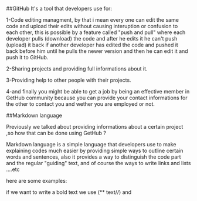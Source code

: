 ##GitHub
It's a tool that developers use for:

1-Code editing managment, by that i mean every one can edit the same code and upload their edits without causing interuption or confusion to each other, this is possible by a feature called "push and pull" where each developer pulls (download) the code and after he edits it he can't push (upload) it back if another developer has edited the code and pushed it back before him until he pulls the newer version and then he can edit it and push it to GitHub.

2-Sharing projects and providing full informations about it.

3-Providing help to other people with their projects.

4-and finally you might be able to get a job by being an effective member in GetHub community because you can provide your contact informations for the other to contact you and wether you are employed or not.


##Markdown language

Previously we talked about providing informations about a certain project ,so how that can be done using GetHub ?

Markdown language is a simple language that developers use to make explaining codes much easier by providing simple ways to outline certain words and sentences, also it provides a way to distinguish the code part and the regular "guiding" text, and of course the ways to write links and lists ....etc

here are some examples:

if we want to write a bold text we use (** text/*/*) and 
